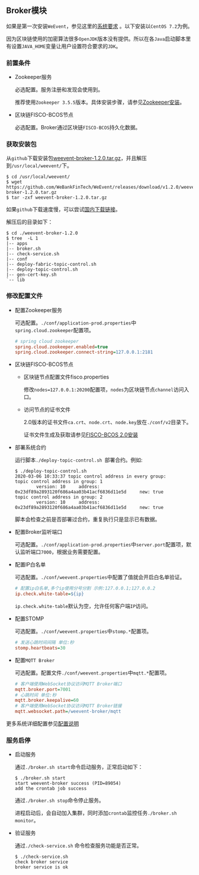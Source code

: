 ## Broker模块

如果是第一次安装`WeEvent`，参见这里的[系统要求](../environment.html) 。以下安装以`CentOS 7.2`为例。

因为区块链使用的加密算法很多`OpenJDK`版本没有提供。所以在各`Java`启动脚本里有设置`JAVA_HOME`变量让用户设置符合要求的`JDK`。

### 前置条件

- Zookeeper服务

  必选配置。服务注册和发现会使用到。

  推荐使用`Zookeeper 3.5.5`版本。具体安装步骤，请参见[Zookeeper安装](http://zookeeper.apache.org/doc/r3.4.13/zookeeperStarted.html)。

- 区块链FISCO-BCOS节点

   必选配置。Broker通过区块链`FISCO-BCOS`持久化数据。


### 获取安装包

从`github`下载安装包[weevent-broker-1.2.0.tar.gz](https://github.com/WeBankFinTech/WeEvent/releases/download/v1.2.0/weevent-broker-1.2.0.tar.gz)，并且解压到`/usr/local/weevent/`下。

``` shell
$ cd /usr/local/weevent/
$ wget https://github.com/WeBankFinTech/WeEvent/releases/download/v1.2.0/weevent-broker-1.2.0.tar.gz
$ tar -zxf weevent-broker-1.2.0.tar.gz
```
如果`github`下载速度慢，可以尝试[国内下载链接](https://www.fisco.com.cn/cdn/weevent/download/releases/v1.2.0/weevent-broker-1.2.0.tar.gz)。

解压后的目录如下：

```
$ cd ./weevent-broker-1.2.0
$ tree  -L 1
|-- apps
|-- broker.sh
|-- check-service.sh
|-- conf
|-- deploy-fabric-topic-control.sh
|-- deploy-topic-control.sh
|-- gen-cert-key.sh
`-- lib
```

### 修改配置文件

- 配置Zookeeper服务

  可选配置。`./conf/application-prod.properties`中`spring.cloud.zookeeper`配置项。
  
  ```ini
  # spring cloud zookeeper
  spring.cloud.zookeeper.enabled=true
  spring.cloud.zookeeper.connect-string=127.0.0.1:2181
  ```
  
- 区块链FISCO-BCOS节点

  - 区块链节点配置文件fisco.properties

    修改`nodes=127.0.0.1:20200`配置项，`nodes`为区块链节点`channel`访问入口。

  - 访问节点的证书文件

    2.0版本的证书文件`ca.crt`、`node.crt`、`node.key`放在`./conf/v2`目录下。

    证书文件生成及获取请参见[FISCO-BCOS 2.0安装](https://fisco-bcos-documentation.readthedocs.io/zh_CN/release-2.0/docs/installation.html)

- 部署系统合约
  
  运行脚本`./deploy-topic-control.sh `部署合约。例如:

  ```shell
  $ ./deploy-topic-control.sh
  2020-03-06 10:33:37 topic control address in every group:
  topic control address in group: 1
          version: 10     address: 0x23df89a2893120f686a4aa03b41acf6836d11e5d     new: true
  topic control address in group: 2
          version: 10     address: 0x23df89a2893120f686a4aa03b41acf6836d11e5d     new: true
  ```
  
  脚本会检查之前是否部署过合约，重复执行只是显示已有数据。
  
- 配置Broker监听端口

  可选配置。`./conf/application-prod.properties`中`server.port`配置项，默认监听端口`7000`，根据业务需要配置。
  
- 配置IP白名单

  可选配置。`./conf/weevent.properties`中配置了值就会开启白名单验证。

  ```ini
  # 配置ip白名单,多个ip使用分号分割 示例:127.0.0.1;127.0.0.2
  ip.check.white-table=${ip}
  ```

  `ip.check.white-table`默认为空，允许任何客户端`IP`访问。

- 配置STOMP

  可选配置。`./conf/weevent.properties`中`stomp.*`配置项。

  ```ini
  # 发送心跳时间间隔 单位:秒
  stomp.heartbeats=30
  ```
  
- 配置`MQTT Broker`

  可选配置。配置文件`./conf/weevent.properties`中`mqtt.*`配置项。

  ```ini
  # 客户端使用WebSocket协议访问MQTT Broker端口
  mqtt.broker.port=7001
  # 心跳时间 单位:秒
  mqtt.broker.keepalive=60
  # 客户端使用WebSocket协议访问MQTT Broker链接
  mqtt.websocket.path=/weevent-broker/mqtt
  ```
  

更多系统详细配置参见[配置说明](../property.html)

### 服务启停

- 启动服务

  通过`./broker.sh start`命令启动服务，正常启动如下：

  ```shell
  $ ./broker.sh start
  start weevent-broker success (PID=89054)
  add the crontab job success
  ```

  通过`./broker.sh stop`命令停止服务。

  进程启动后，会自动加入集群，同时添加`crontab`监控任务`./broker.sh monitor`。

- 验证服务

  通过`./check-service.sh` 命令检查服务功能是否正常。

  ```shell
  $ ./check-service.sh
  check broker service
  broker service is ok
  ```

